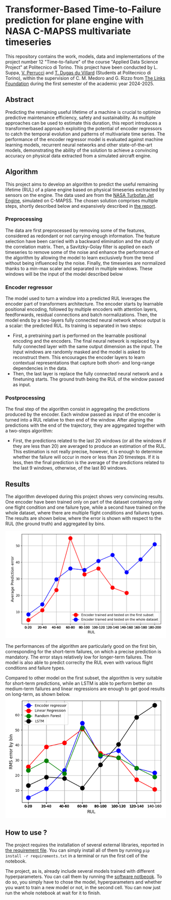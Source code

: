# Transformer-Based Time-to-Failure prediction for plane engine with NASA C-MAPSS multivariate timeseries

This repository contains the work, models, data and implementations of the project number 12 "Time-to-failure" of the course "Applied Data Science Project" at Politecnico di Torino. This project have been conducted by L. Suppa, [V. Perrucci](https://github.com/Vito-Perrucci) and [T. Dugas du Villard](https://github.com/Tanguy-ddv) (Students at Politecnico di Torino), within the supervision of C. M. Medoro and G. Rizzo from [The Links Foundation](https://linksfoundation.com/en/) during the first semester of the academic year 2024-2025.


## Abstract

Predicting the remaining useful lifetime of a machine is crucial to optimize predictive maintenance efficiency, safety and sustainability. As multiple approaches can be used to estimate this duration, this report introduces a transformerbased approach exploiting the potential of encoder regressors to catch the temporal evolution and patterns of multivariate time series. The performance of the encoder regressor model is evaluated against machine learning models, recurrent neural networks and other state-of-the-art models, demonstrating the ability of the solution to achieve a convincing accuracy on physical data extracted from a simulated aircraft engine.

## Algorithm

This project aims to develop an algorithm to predict the useful remaining lifetime (RUL) of a plane engine based on physical timeseries exctracted by sensors on the engine. The data used are from the [NASA Turbofan Jet Engine](https://www.kaggle.com/datasets/behrad3d/nasa-cmaps), simulated on C-MAPSS. The chosen solution comprises multiple steps, shortly described below and expansively described in [the report](report.pdf).

### Preprocessing

The data are first preprocessed by removing some of the features, considered as redondant or not carrying enough information. The feature selection have been carried with a backward elimination and the study of the correlation matrix. Then, a Savitzky-Golay filter is applied on each timeseries to remove some of the noise and enhance the performance of the algorithm by allowing the model to learn exclusively from the trend without being influenced by the noise. Finally, the timeseries are normalized thanks to a min-max scaler and separated in multiple windows. These windows will be the input of the model described below

### Encoder regressor

The model used to turn a window into a predicted RUL leverages the encoder part of transformers architecture. The encoder starts by learnable positional encoding, followed by multiple encoders with attention layers, feedforwards, residual connections and batch normalizations. Then, the model ends by a two-layers fully connected neural network whose output is a scalar: the predicted RUL. Its training is separated in two steps:
- First, a pretraining part is performed on the learnable positional encoding and the encoders. The final neural network is replaced by a fully connected layer with the same output dimension as the input. The input windows are randomly masked and the model is asked to reconstruct them. This encourages the encoder layers to learn contextual representations that capture both short- and long-range dependencies in the data. 
- Then, the last layer is replace the fully connected neural network and a finetuning starts. The ground truth being the RUL of the window passed as input.

### Postprocessing

The final step of the algorithm consist in aggregating the predictions produced by the encoder. Each window passed as input of the encoder is turned into a RUL relative to then end of the window. After aligning the predictions with the end of the trajectory, they are aggregated together with a two-steps algorithm:
- First, the predictions related to the last 20 windows (or all the windows if they are less than 20) are averaged to produce an estimation of the RUL. This estimation is not really precise, however, it is enough to determine whether the failure will occur in more or less than 20 timesteps. If it is less, then the final prediction is the average of the predictions related to the last 9 windows, otherwise, of the last 80 windows.

## Results

The algorithm developed during this project shows very convincing results. One encoder have been trained only on part of the dataset containing only one flight condition and one failure type, while a second have trained on the whole dataset, where there are multiple flight conditions and failures types. The results are shown below, where the error is shown with respect to the RUL (the ground truth) and aggregated by bins. 

![Results](docs/results.png)

The performances of the algorithm are particularly good on the first bin, corresponding for the short-term failures, on which a precise prediction is mandatory. The error stays relatively low for longer-term failures. The model is also able to predict correclty the RUL even with various flight conditions and failure types.

Compared to other model on the first subset, the algorithm is very suitable for short-term predictions, while an LSTM is able to perform better on medium-term failures and linear regressions are enough to get good results on long-term, as shown below.
![Comparison with other models](docs/comparison.png)

## How to use ?

The project requires the installation of several external libraries, reported in [the requirement file](requirements.txt). You can simply install all of them by running ``pip install -r requirements.txt`` in a terminal or run the first cell of the notebook.

The project, as is, already include several models trained with different hyperparameters. You can call them by running the [software notbeook](software.ipynb). To do so, you simply have to chose the model, hyperparameters and whether you want to train a new model or not, in the second cell. You can now just run the whole notebook at wait for it to finish.
